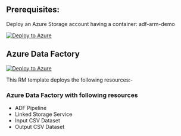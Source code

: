 ## Prerequisites:

Deploy an Azure Storage account having a container: adf-arm-demo

[![Deploy to Azure](https://aka.ms/deploytoazurebutton)](https://portal.azure.com/#create/Microsoft.Template/uri/https%3A%2F%2Fraw.githubusercontent.com%2Finsidero%2FAzul-DataOps%2Fmaster%2Fenvironment_setup%2FADF%2Fprereqs%2Fstorage_account_with_container_arm_template.json)



## Azure Data Factory

[![Deploy to Azure](https://aka.ms/deploytoazurebutton)](https://portal.azure.com/#create/Microsoft.Template/uri/https%3A%2F%2Fraw.githubusercontent.com%2Finsidero%2FAzul-DataOps%2Fmaster%2Fenvironment_setup%2FADF%2Farm_template.json)

This RM template deploys the following resources:-

### Azure Data Factory with following resources
- ADF Pipeline
- Linked Storage Service
- Input CSV Dataset
- Output CSV Dataset

